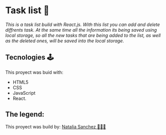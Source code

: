# Task list  📝
*This is a task list build with React.js.
With this list you can add and delete diffrents task. At the same time all the information its being saved using local storage, so all the new tasks that are being added to the list, as well as the deleted ones, will be saved into the local storage.* 


## Tecnologies 🕹️

This proyect was buid with:
* HTML5
* CSS
* JavaScript
* React.

## The legend:

This proyect was build by:
[Natalia Sanchez 👩🏻‍💻](https://www.linkedin.com/in/natisanchezmkt/)